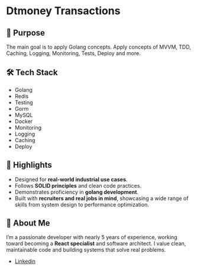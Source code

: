 # Dtmoney Transactions

## 🚀 Purpose

The main goal is to apply Golang concepts.
Apply concepts of MVVM, TDD, Caching, Logging, Monitoring, Tests, Deploy and more.

## 🛠️ Tech Stack

- Golang
- Redis
- Testing
- Gorm
- MySQL
- Docker
- Monitoring
- Logging
- Caching
- Deploy

## 📌 Highlights

- Designed for **real-world industrial use cases**.
- Follows **SOLID principles** and clean code practices.
- Demonstrates proficiency in **golang development**.
- Built with **recruiters and real jobs in mind**, showcasing a wide range of skills from system design to performance optimization.

## 👤 About Me

I’m a passionate developer with nearly 5 years of experience, working toward becoming a **React specialist** and software architect. I value clean, maintainable code and building systems that solve real problems.

- [Linkedin](https://www.linkedin/in/flvsantos15.com)

<!-- ## 📎 Live Demo / Screenshots

(Include links or images if available)

## 📂 How to Run

```bash
# Clone the repository
git clone https://github.com/yourusername/machinery-dashboard.git

# Navigate into the folder
cd machinery-dashboard

# Install dependencies
npm install

# Run development server
npm run dev
-->
